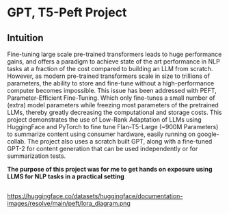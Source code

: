 # GPT, T5-Peft Project

## Intuition
Fine-tuning large scale pre-trained transformers leads to huge performance gains, and offers a paradigm to achieve state of the art performance in NLP tasks at a fraction of the cost compared to building an LLM from scratch. However, as modern pre-trained transformers scale in size to trillions of parameters, the ability to store and fine-tune without a high-performance computer becomes impossible. This issue has been addressed with PEFT, Parameter-Efficient Fine-Tuning. Which only fine-tunes a small number of (extra) model parameters while freezing most parameters of the pretrained LLMs, thereby greatly decreasing the computational and storage costs. This project demonstrates the use of Low-Rank Adaptation of LLMs using HuggingFace and PyTorch to fine tune Flan-T5-Large (~900M Parameters) to summarize content using consumer hardware, easily running on google-collab. The project also uses a scratch built GPT, along with a fine-tuned GPT-2 for content generation that can be used independently or for summarization tests. 

**The purpose of this project was for me to get hands on exposure using LLMS for NLP tasks in a practical setting**

##
<https://huggingface.co/datasets/huggingface/documentation-images/resolve/main/peft/lora_diagram.png>

